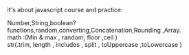 it's about javascript course and practice:

Number,String,boolean?\
functions,random,converting,Concatenation,Rounding ,Array.\
math :(Min & max , random; floor ,ceil )\
str(.trim, length , includes , split , toUppercase ,toLowercase )
